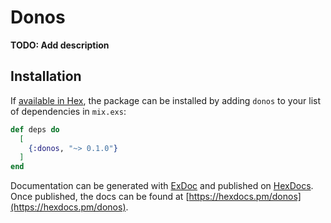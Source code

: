 # Donos

**TODO: Add description**

## Installation

If [available in Hex](https://hex.pm/docs/publish), the package can be installed
by adding `donos` to your list of dependencies in `mix.exs`:

```elixir
def deps do
  [
    {:donos, "~> 0.1.0"}
  ]
end
```

Documentation can be generated with [ExDoc](https://github.com/elixir-lang/ex_doc)
and published on [HexDocs](https://hexdocs.pm). Once published, the docs can
be found at [https://hexdocs.pm/donos](https://hexdocs.pm/donos).


